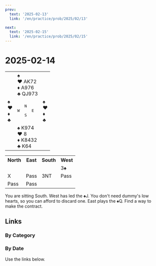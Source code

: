 ```yaml
---
prev:
  text: '2025-02-13'
  link: '/en/practice/prob/2025/02/13'

next:
  text: '2025-02-15'
  link: '/en/practice/prob/2025/02/15'
---
```


# 2025-02-14

<table class="deal">
	<tr>
		<td></td>
		<td>♠ <br>♥ AK72<br>♦ A976<br>♣ QJ973</td>
		<td></td>
	</tr>
	<tr>
		<td>♠ <br>♥ <br>♦ <br>♣ </td>
		<td><pre>   N<br>W     E<br>   S</pre></td>
		<td>♠ <br>♥ <br>♦ <br>♣ </td>
	</tr>
	<tr>
		<td></td>
		<td>♠ K974<br>♥ 8<br>♦ K8432<br>♣ K64</td>
		<td></td>
	</tr>
</table>

<table class="auction">
	<tr>
		<th>North</th>
		<th>East</th>
		<th>South</th>
		<th>West</th>
	</tr>
	<tr>
		<td></td>
		<td></td>
		<td></td>
		<td>3♠</td>
	</tr>
	<tr>
		<td>X</td>
		<td>Pass</td>
		<td>3NT</td>
		<td>Pass</td>
	</tr>
	<tr>
		<td>Pass</td>
		<td>Pass</td>
		<td></td>
		<td></td>
	</tr>
</table>

You are sitting South. West has led the ♠J. You don't need dummy's low hearts, so you can afford to discard one. East plays the ♠Q. Find a way to make the contract.

## Links

[<Badge type="tip" text="Check Solution"/>](/en/learning/prob/2025/02/14)

### By Category

[<Badge type="tip" text="<--"/>](/en/practice/prob/2025/02/13)
[<Badge type="tip" text="Calendar"/>](/en/practice/calendar/2025/02)
[<Badge type="tip" text="-->"/>](/en/practice/prob/2025/02/15)

### By Date

Use the links below.